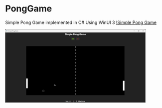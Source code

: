 # PongGame
Simple Pong Game implemented in C# Using WinUI 3
[!Simple Pong Game](https://github.com/MicroDevX/PongGame/releases)

<img src="./DemoPongGame.gif" alt="PongGmae Screenshot" width="450px" />